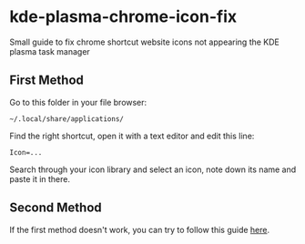 # kde-plasma-chrome-icon-fix
Small guide to fix chrome shortcut website icons not appearing the KDE plasma task manager

## First Method

Go to this folder in your file browser:
```
~/.local/share/applications/
```
Find the right shortcut, open it with a text editor and edit this line:
```
Icon=...
```
Search through your icon library and select an icon, note down its name and paste it in there.

## Second Method

If the first method doesn't work, you can try to follow this guide [here](https://superuser.com/questions/1015796/in-kde-plasma-5-how-to-i-create-standalone-launchers-desktop-shortcuts-to-web-a).
